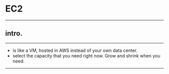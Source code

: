 # EC2

---

## intro.

---

- is like a VM, hosted in AWS instead of your own data center.
- select the capacity that you need right now. Grow and shrink when you need.

---
